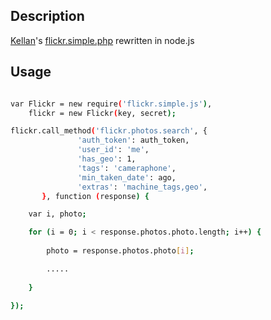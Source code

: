 ## Description

[Kellan](https://github.com/kellan/)'s [flickr.simple.php](https://github.com/kellan/flickr.simple.php) rewritten in node.js

## Usage

```bash

var Flickr = new require('flickr.simple.js'),
    flickr = new Flickr(key, secret);

flickr.call_method('flickr.photos.search', {
               'auth_token': auth_token,
               'user_id': 'me',
               'has_geo': 1,
               'tags': 'cameraphone',
               'min_taken_date': ago,
               'extras': 'machine_tags,geo',
       }, function (response) {

	var i, photo;

	for (i = 0; i < response.photos.photo.length; i++) {
	
		photo = response.photos.photo[i];

		.....
		
	}

});

```